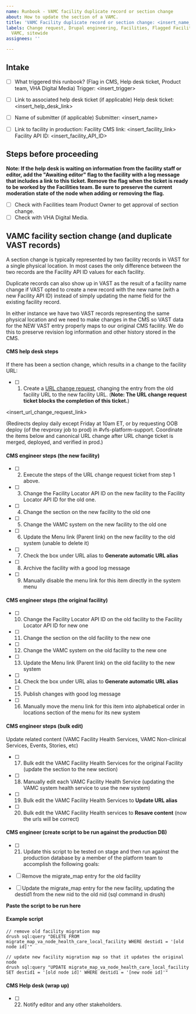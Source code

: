 ```yaml
---
name: Runbook - VAMC facility duplicate record or section change
about: How to update the section of a VAMC.
title: 'VAMC Facility duplicate record or section change: <insert_name_of_vamc>'
labels: Change request, Drupal engineering, Facilities, Flagged Facilities, User support,
  VAMC, sitewide
assignees: ''

---
```


## Intake
- [ ] What triggered this runbook? (Flag in CMS, Help desk ticket, Product team, VHA Digital Media)
Trigger: <insert_trigger>

- [ ] Link to associated help desk ticket (if applicable)
Help desk ticket: <insert_help_desk_link>

- [ ] Name of submitter (if applicable)
Submitter: <insert_name>

- [ ] Link to facility in production:
Facility CMS link: <insert_facility_link>
Facility API ID: <insert_facility_API_ID>

## Steps before proceeding
**Note: If the help desk is waiting on information from the facility staff or editor, add the "Awaiting editor" flag to the facility with a log message that includes a link to this ticket. Remove the flag when the ticket is ready to be worked by the Facilities team. Be sure to preserve the current moderation state of the node when adding or removing the flag.**
- [ ] Check with Facilities team Product Owner to get approval of section change.
- [ ] Check with VHA Digital Media.

## VAMC facility section change (and duplicate VAST records)

A section change is typically represented by two facility records in VAST for a single physical location. In most cases the only difference between the two records are the Facility API ID values for each facility.

Duplicate records can also show up in VAST as the result of a facility name change if VAST opted to create a new record with the new name (with a new Facility API ID) instead of simply updating the name field for the existing facility record.

In either instance we have two VAST records representing the same physical location and we need to make changes in the CMS so VAST data for the NEW VAST entry properly maps to our original CMS facility. We do this to preserve revision log information and other history stored in the CMS.

#### CMS help desk steps
If there has been a section change, which results in a change to the facility URL:
- [ ] 1. Create a [URL change request](https://github.com/department-of-veterans-affairs/va.gov-cms/issues/new?assignees=&template=runbook-facility-url-change.md&title=URL+Change+for%3A+%3Cinsert+facility+name%3E), changing the entry from the old facility URL to the new facility URL. (**Note: The URL change request ticket blocks the completion of this ticket.**)

<insert_url_change_request_link>


(Redirects deploy daily except Friday at 10am ET, or by requesting OOB deploy (of the revproxy job to prod) in #vfs-platform-support. Coordinate the items below and canonical URL change after URL change ticket is merged, deployed, and verified in prod.)


#### CMS engineer steps (the new facility)
- [ ] 2. Execute the steps of the URL change request ticket from step 1 above.
- [ ] 3. Change the Facility Locator API ID on the new facility to the Facility Locator API ID for the old one.
- [ ] 4. Change the section on the new facility to the old one
- [ ] 5. Change the VAMC system on the new facility to the old one
- [ ] 6. Update the Menu link (Parent link) on the new facility to the old system (unable to delete it)
- [ ] 7. Check the box under URL alias to **Generate automatic URL alias**
- [ ] 8. Archive the facility with a good log message
- [ ] 9. Manually disable the menu link for this item directly in the system menu

#### CMS engineer steps (the original facility)
- [ ] 10. Change the Facility Locator API ID on the old facility to the Facility Locator API ID for new one
- [ ] 11. Change the section on the old facility to the new one
- [ ] 12. Change the VAMC system on the old facility to the new one
- [ ] 13. Update the Menu link (Parent link) on the old facility to the new system
- [ ] 14. Check the box under URL alias to **Generate automatic URL alias**
- [ ] 15. Publish changes with good log message
- [ ] 16. Manually move the menu link for this item into alphabetical order in locations section of the menu for its new system

#### CMS engineer steps (bulk edit)
Update related content (VAMC Facility Health Services, VAMC Non-clinical Services, Events, Stories, etc)
- [ ] 17. Bulk edit the VAMC Facility Health Services for the original Facility (update the section to the new section)
- [ ] 18. Manually edit each VAMC Facility Health Service (updating the VAMC system health service to use the new system)
- [ ] 19. Bulk edit the VAMC Facility Health Services to **Update URL alias**
- [ ] 20. Bulk edit the VAMC Facility Health services to **Resave content** (now the urls will be correct)

#### CMS engineer (create script to be run against the production DB)

- [ ] 21. Update this script to be tested on stage and then run against the production database by a member of the platform team to accomplish the following goals:

- [ ] Remove the migrate_map entry for the old facility
- [ ] Update the migrate_map entry for the new facility, updating the destid1 from the new nid to the old nid (sql command in drush)

**Paste the script to be run here**

#### Example script
```
// remove old facility migration map
drush sql:query "DELETE FROM migrate_map_va_node_health_care_local_facility WHERE destid1 = '[old node id]'"

// update new facility migration map so that it updates the original node
drush sql:query "UPDATE migrate_map_va_node_health_care_local_facility SET destid1 = '[old node id]' WHERE destid1 = '[new node id]'"
```


#### CMS Help desk (wrap up)
- [ ] 22. Notify editor and any other stakeholders.
